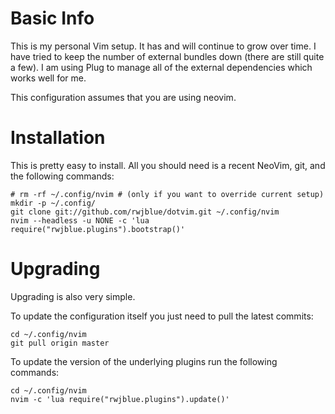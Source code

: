 Basic Info
==========

This is my personal Vim setup.  It has and will continue to grow over time.
I have tried to keep the number of external bundles down (there are still quite
a few). I am using Plug to manage all of the external dependencies which works
well for me.

This configuration assumes that you are using neovim.

Installation
============

This is pretty easy to install.  All you should need is a recent NeoVim, git,
and the following commands:

    # rm -rf ~/.config/nvim # (only if you want to override current setup)
    mkdir -p ~/.config/
    git clone git://github.com/rwjblue/dotvim.git ~/.config/nvim
    nvim --headless -u NONE -c 'lua require("rwjblue.plugins").bootstrap()'

Upgrading
=========

Upgrading is also very simple.

To update the configuration itself you just need to pull the latest commits:

    cd ~/.config/nvim
    git pull origin master

To update the version of the underlying plugins run the following commands:

    cd ~/.config/nvim
    nvim -c 'lua require("rwjblue.plugins").update()'
